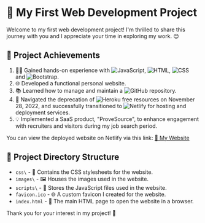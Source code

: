 # 🚀 My First Web Development Project

Welcome to my first web development project! I'm thrilled to share this journey with you and I appreciate your time in exploring my work. 😊

## 🎯 Project Achievements

1. 🧑‍💻 Gained hands-on experience with ![JavaScript](https://img.shields.io/badge/-JavaScript-black?style=flat&logo=javascript), ![HTML](https://img.shields.io/badge/-HTML5-E34F26?style=flat&logo=html5&logoColor=white), ![CSS](https://img.shields.io/badge/-CSS3-1572B6?style=flat&logo=css3) and ![Bootstrap](https://img.shields.io/badge/-Bootstrap-563D7C?style=flat&logo=bootstrap).
2. 🌐 Developed a functional personal website.
3. 📚 Learned how to manage and maintain a ![GitHub](https://img.shields.io/badge/-GitHub-181717?style=flat&logo=github) repository.
4. 🔄 Navigated the deprecation of ![Heroku](https://img.shields.io/badge/-Heroku-430098?style=flat&logo=heroku) free resources on November 28, 2022, and successfully transitioned to ![Netlify](https://img.shields.io/badge/-Netlify-00C7B7?style=flat&logo=netlify) for hosting and deployment services.
5. 💡 Implemented a SaaS product, "ProveSource", to enhance engagement with recruiters and visitors during my job search period.

You can view the deployed website on Netlify via this link: [🔗 My Website](https://dotanv.netlify.app/)

## 📂 Project Directory Structure

- `css\` - 🎨 Contains the CSS stylesheets for the website.
- `images\` - 🖼️ Houses the images used in the website.
- `scripts\` - 📜 Stores the JavaScript files used in the website.
- `favicon.ico` - 🌐 A custom favicon I created for the website.
- `index.html` - 📄 The main HTML page to open the website in a browser.

Thank you for your interest in my project! 🙏
